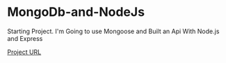 # MongoDb-and-NodeJs
 Starting Project. I'm Going to use Mongoose and Built an Api With Node.js and Express

 [Project URL](http://mongo1.herokuapp.com)
